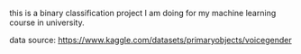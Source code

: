this is a binary classification project I am doing for my machine learning course in university.

data source: https://www.kaggle.com/datasets/primaryobjects/voicegender
